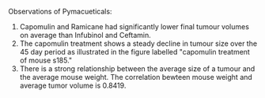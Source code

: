 Observations of Pymacueticals:
1) Capomulin and Ramicane had significantly lower final tumour volumes on average than Infubinol and Ceftamin.
2) The capomulin treatment shows a steady decline in tumour size over the 45 day period as illustrated in the figure labelled "capomulin treatment of mouse s185."
3) There is a strong relationship between the average size of a tumour and the average mouse weight. The correlation bewteen mouse weight and average tumor volume is 0.8419.